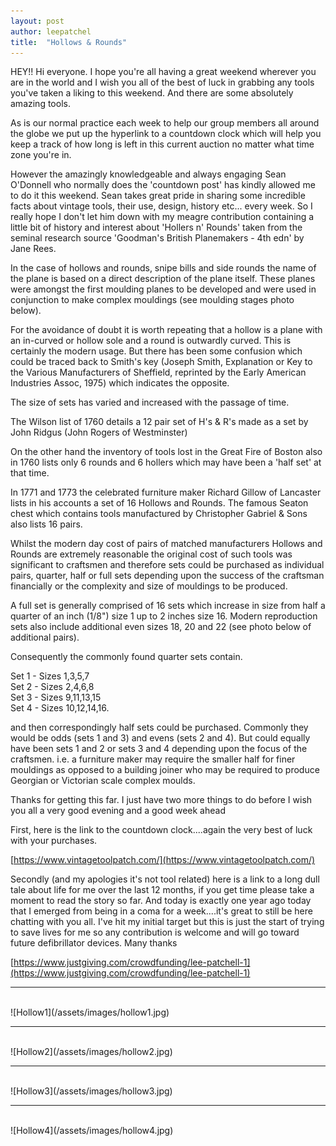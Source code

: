 ```yaml
---
layout: post
author: leepatchel
title:  "Hollows & Rounds"
---
```

HEY!! Hi everyone. I hope you're all having a great weekend wherever you are in the world and I wish you all of the best of luck in grabbing any tools you've taken a liking to this weekend. And there are some absolutely amazing tools.

As is our normal practice each week to help our group members all around the globe we put up the hyperlink to a countdown clock which will help you keep a track of how long is left in this current auction no matter what time zone you're in.

However the amazingly knowledgeable and always engaging Sean O'Donnell who normally does the 'countdown post' has kindly allowed me to do it this weekend. Sean takes great pride in sharing some incredible facts about vintage tools, their use, design, history etc... every week. So I really hope I don't let him down with my meagre contribution containing a little bit of history and interest about 'Hollers n' Rounds' taken from the seminal research source 'Goodman's British Planemakers - 4th edn' by Jane Rees.

In the case of hollows and rounds, snipe bills and side rounds the name of the plane is based on a direct description of the plane itself. These planes were amongst the first moulding planes to be developed and were used in conjunction to make complex mouldings (see moulding stages photo below).

For the avoidance of doubt it is worth repeating that a hollow is a plane with an in-curved or hollow sole and a round is outwardly curved. This is certainly the modern usage. But there has been some confusion which could be traced back to Smith's key (Joseph Smith, Explanation or Key to the Various Manufacturers of Sheffield, reprinted by the Early American Industries Assoc, 1975) which indicates the opposite.

The size of sets has varied and increased with the passage of time.

The Wilson list of 1760 details a 12 pair set of H's & R's made as a set by John Ridgus (John Rogers of Westminster)

On the other hand the inventory of tools lost in the Great Fire of Boston also in 1760 lists only 6 rounds and 6 hollers which may have been a 'half set' at that time.

In 1771 and 1773 the celebrated furniture maker Richard Gillow of Lancaster lists in his accounts a set of 16 Hollows and Rounds. The famous Seaton chest which contains tools manufactured by Christopher Gabriel & Sons also lists 16 pairs.

Whilst the modern day cost of pairs of matched manufacturers Hollows and Rounds are extremely reasonable the original cost of such tools was significant to craftsmen and therefore sets could be purchased as individual pairs, quarter, half or full sets depending upon the success of the craftsman financially or the complexity and size of mouldings to be produced.

A full set is generally comprised of 16 sets which increase in size from half a quarter of an inch (1/8") size 1 up to 2 inches size 16. Modern reproduction sets also include additional even sizes 18, 20 and 22 (see photo below of additional pairs).

Consequently the commonly found quarter sets contain.

Set 1 - Sizes 1,3,5,7  
Set 2 - Sizes 2,4,6,8  
Set 3 - Sizes 9,11,13,15  
Set 4 - Sizes 10,12,14,16. 

and then correspondingly half sets could be purchased. Commonly they would be odds (sets 1 and 3) and evens (sets 2 and 4). But could equally have been sets 1 and 2 or sets 3 and 4 depending upon the focus of the craftsmen. i.e. a furniture maker may require the smaller half for finer mouldings as opposed to a building joiner who may be required to produce Georgian or Victorian scale complex moulds.

Thanks for getting this far. I just have two more things to do before I wish you all a very good evening and a good week ahead

First, here is the link to the countdown clock....again the very best of luck with your purchases.

[https://www.vintagetoolpatch.com/](https://www.vintagetoolpatch.com/)

Secondly (and my apologies it's not tool related) here is a link to a long dull tale about life for me over the last 12 months, if you get time please take a moment to read the story so far. And today is exactly one year ago today that I emerged from being in a coma for a week....it's great to still be here chatting with you all. I've hit my initial target but this is just the start of trying to save lives for me so any contribution is welcome and will go toward future defibrillator devices. Many thanks

[https://www.justgiving.com/crowdfunding/lee-patchell-1](https://www.justgiving.com/crowdfunding/lee-patchell-1)

***  
<br>
![Hollow1](/assets/images/hollow1.jpg)

***
<br>
![Hollow2](/assets/images/hollow2.jpg)

***
<br>
![Hollow3](/assets/images/hollow3.jpg)

***
<br>
![Hollow4](/assets/images/hollow4.jpg)


